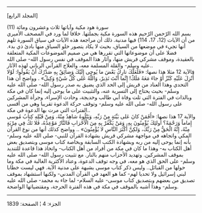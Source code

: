 ------------------------------------------------------------------------

\[المجلد الرابع\]  
  
(11) سورة هود مكية وآياتها ثلاث وعشرون ومائة  
بسم الله الرّحمن الرّحيم هذه السورة مكية بجملتها. خلافا لما ورد في المصحف
الأميري من أن الآيات (12، 17، 114) فيها مدنية. ذلك أن مراجعة هذه الآيات
في سياق السورة تلهم أنها تجيء في موضعها من السياق، بحيث لا يكاد يتصور
خلو السياق منها بادئ ذي بدء. فضلا على أن موضوعاتها التي تقررها هي من
صميم الموضوعات المكية المتعلقة بالعقيدة، وموقف مشركي قريش منها، وآثار
هذا الموقف في نفس رسول الله- صلى الله عليه وسلم- والقلة المسلمة معه،
والعلاج القرآني الرباني لهذه الآثار..  
فالآية 12 مثلا هذا نصها: «فَلَعَلَّكَ تارِكٌ بَعْضَ ما يُوحى إِلَيْكَ وَضائِقٌ بِهِ صَدْرُكَ أَنْ
يَقُولُوا: لَوْلا أُنْزِلَ عَلَيْهِ كَنْزٌ أَوْ جاءَ مَعَهُ مَلَكٌ! إِنَّما أَنْتَ نَذِيرٌ، وَاللَّهُ عَلى كُلِّ
شَيْءٍ وَكِيلٌ» . وواضح أن هذا التحدي وهذا العناد من قريش إلى الحد الذي يضيق
به صدر رسول الله- صلى الله عليه وسلم- بحيث يحتاج إلى التسرية عنه،
والتثبيت على ما يوحى إليه إنما كان في مكة وبالذات في الفترة التي تلت
وفاة أبي طالب وخديجة، وحادث الإسراء، وجرأة المشركين على رسول الله- صلى
الله عليه وسلم- وتوقف حركة الدعوة تقريبا وهي من أقسى الفترات التي مرت
بها الدعوة في مكة..  
والآية 17 هذا نصها: «أَفَمَنْ كانَ عَلى بَيِّنَةٍ مِنْ رَبِّهِ، وَيَتْلُوهُ شاهِدٌ مِنْهُ، وَمِنْ قَبْلِهِ
كِتابُ مُوسى إِماماً وَرَحْمَةً؟ أُولئِكَ يُؤْمِنُونَ بِهِ، وَمَنْ يَكْفُرْ بِهِ مِنَ الْأَحْزابِ فَالنَّارُ
مَوْعِدُهُ، فَلا تَكُ فِي مِرْيَةٍ مِنْهُ، إِنَّهُ الْحَقُّ مِنْ رَبِّكَ، وَلكِنَّ أَكْثَرَ النَّاسِ لا يُؤْمِنُونَ»
.. وواضح كذلك أنها من نوع القرآن المكي واتجاهه في مواجهة مشركي قريش
بشهادة القرآن للنبي- صلى الله عليه وسلم- بأنه إنما يوحى إليه من ربه
وبشهادة الكتب السابقة وبخاصة كتاب موسى وبتصديق بعض أهل الكتاب به- وهذا
ما كان في مكة من أفراد من أهل الكتاب- واتخاذ هذا قاعدة للتنديد بموقف
المشركين. وتهديد الأحزاب منهم بالنار. مع تثبيت رسول الله- صلى الله عليه
وسلم- على الحق الذي هو معه، في وجه توقف الدعوة، وعناد الأكثرية الغالبة
في مكة وما حولها من القبائل.. وليس ذكر كتاب موسى بشبهة على مدنية الآية.
فهي ليست خطابا لبني إسرائيل ولا تحديا لهم- كما هو العهد في القرآن
المدني- ولكنها استشهاد بموقف تصديق من بعضهم وبتصديق كتاب موسى- عليه
السلام- لما جاء به محمد- صلى الله عليه وسلم- وهذا أشبه بالموقف في مكة في
هذه الفترة الحرجة، ومقتضياتها الواضحة.

------------------------------------------------------------------------

الجزء: 4 ¦ الصفحة: 1839
